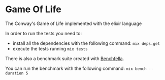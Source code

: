 # Game Of Life

The Conway's Game of Life implemented with the elixir language

In order to run the tests you need to:

- install all the dependencies with the following command: `mix deps.get`
- execute the tests running `mix tests`

There is also a benchmark suite created with [Benchfella](https://github.com/alco/benchfella).

You can run the benchmark with the following command: `mix bench --duration 5`
